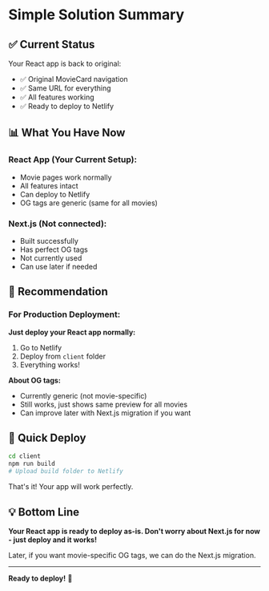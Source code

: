 # Simple Solution Summary

## ✅ Current Status

Your React app is back to original:
- ✅ Original MovieCard navigation
- ✅ Same URL for everything  
- ✅ All features working
- ✅ Ready to deploy to Netlify

## 📊 What You Have Now

### React App (Your Current Setup):
- Movie pages work normally
- All features intact
- Can deploy to Netlify
- OG tags are generic (same for all movies)

### Next.js (Not connected):
- Built successfully
- Has perfect OG tags
- Not currently used
- Can use later if needed

## 🎯 Recommendation

### For Production Deployment:

**Just deploy your React app normally:**
1. Go to Netlify
2. Deploy from `client` folder
3. Everything works!

**About OG tags:**
- Currently generic (not movie-specific)
- Still works, just shows same preview for all movies
- Can improve later with Next.js migration if you want

## 🚀 Quick Deploy

```bash
cd client
npm run build
# Upload build folder to Netlify
```

That's it! Your app will work perfectly.

## 💡 Bottom Line

**Your React app is ready to deploy as-is. Don't worry about Next.js for now - just deploy and it works!**

Later, if you want movie-specific OG tags, we can do the Next.js migration.

---

**Ready to deploy!** 🎉
